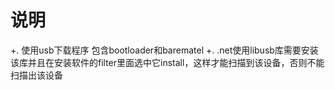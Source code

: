 # 说明
+. 使用usb下载程序 包含bootloader和barematel
+. .net使用libusb库需要安装该库并且在安装软件的filter里面选中它install，这样才能扫描到该设备，否则不能扫描出该设备
